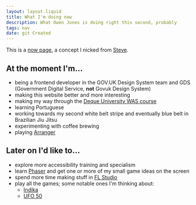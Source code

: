 ```yaml
---
layout: layout.liquid
title: What I'm doing now
description: What Owen Jones is doing right this second, probably
tags: nav
date: git Created
---
```


This is a [now page](https://nownownow.com/about), a concept I nicked from [Steve](https://visitmy.website/now/).

## At the moment I'm...

- being a frontend developer in the GOV.UK Design System team and GDS (Government Digital Service, **not** Govuk Design System)
- making this website better and more interesting
- making my way through the [Deque University WAS course](https://dequeuniversity.com/online-courses/web-accessibility)
- learning Portuguese
- working towards my second white belt stripe and eventually blue belt in Brazilian Jiu Jitsu
- experimenting with coffee brewing
- playing [Arranger](https://arranger.quest/)

## Later on I'd like to...

- explore more accessibility training and specialism
- learn [Phaser](https://phaser.io/) and get one or more of my small game ideas on the screen
- spend more time making stuff in [FL Studio](https://www.image-line.com/fl-studio/)
- play all the games; some notable ones I'm thinking about:
    - [Indika](https://indikathegame.com/)
    - [UFO 50](https://50games.fun/)
